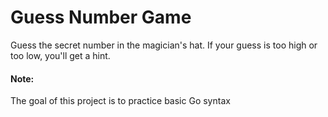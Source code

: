 # Guess Number Game

Guess the secret number in the magician's hat. If your guess is too high or too low, you'll get a hint.

#### Note:
The goal of this project is to practice basic Go syntax